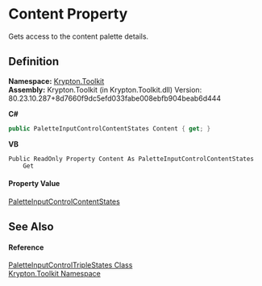 # Content Property


Gets access to the content palette details.



## Definition
**Namespace:** <a href="79d2eac2-21f4-54ff-7552-b20c33c30600.md">Krypton.Toolkit</a>  
**Assembly:** Krypton.Toolkit (in Krypton.Toolkit.dll) Version: 80.23.10.287+8d7660f9dc5efd033fabe008ebfb904beab6d444

**C#**
``` C#
public PaletteInputControlContentStates Content { get; }
```
**VB**
``` VB
Public ReadOnly Property Content As PaletteInputControlContentStates
	Get
```



#### Property Value
<a href="cab6d0b2-e376-4728-ac52-1ada59eed973.md">PaletteInputControlContentStates</a>

## See Also


#### Reference
<a href="c5e5d9ac-a577-68f5-59d9-c698d47b659b.md">PaletteInputControlTripleStates Class</a>  
<a href="79d2eac2-21f4-54ff-7552-b20c33c30600.md">Krypton.Toolkit Namespace</a>  
